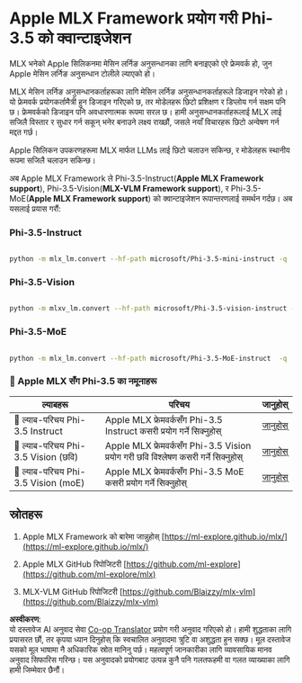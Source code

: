 <!--
CO_OP_TRANSLATOR_METADATA:
{
  "original_hash": "ec5e22bbded16acb7bdb9fa568ab5781",
  "translation_date": "2025-07-16T21:54:12+00:00",
  "source_file": "md/01.Introduction/04/UsingAppleMLXQuantifyingPhi.md",
  "language_code": "ne"
}
-->
# **Apple MLX Framework प्रयोग गरी Phi-3.5 को क्वान्टाइजेशन**

MLX भनेको Apple सिलिकनमा मेसिन लर्निङ अनुसन्धानका लागि बनाइएको एरे फ्रेमवर्क हो, जुन Apple मेसिन लर्निङ अनुसन्धान टोलीले ल्याएको हो।

MLX मेसिन लर्निङ अनुसन्धानकर्ताहरूका लागि मेसिन लर्निङ अनुसन्धानकर्ताहरूले डिजाइन गरेको हो। यो फ्रेमवर्क प्रयोगकर्तामैत्री हुन डिजाइन गरिएको छ, तर मोडेलहरू छिटो प्रशिक्षण र डिप्लोय गर्न सक्षम पनि छ। फ्रेमवर्कको डिजाइन पनि अवधारणात्मक रूपमा सरल छ। हामी अनुसन्धानकर्ताहरूलाई MLX लाई सजिलै विस्तार र सुधार गर्न सकून् भनेर बनाउने लक्ष्य राख्छौं, जसले नयाँ विचारहरू छिटो अन्वेषण गर्न मद्दत गर्छ।

Apple सिलिकन उपकरणहरूमा MLX मार्फत LLMs लाई छिटो चलाउन सकिन्छ, र मोडेलहरू स्थानीय रूपमा सजिलै चलाउन सकिन्छ।

अब Apple MLX Framework ले Phi-3.5-Instruct(**Apple MLX Framework support**), Phi-3.5-Vision(**MLX-VLM Framework support**), र Phi-3.5-MoE(**Apple MLX Framework support**) को क्वान्टाइजेशन रूपान्तरणलाई समर्थन गर्दछ। अब यसलाई प्रयास गरौं:

### **Phi-3.5-Instruct**

```bash

python -m mlx_lm.convert --hf-path microsoft/Phi-3.5-mini-instruct -q

```

### **Phi-3.5-Vision**

```bash

python -m mlxv_lm.convert --hf-path microsoft/Phi-3.5-vision-instruct -q

```

### **Phi-3.5-MoE**

```bash

python -m mlx_lm.convert --hf-path microsoft/Phi-3.5-MoE-instruct  -q

```

### **🤖 Apple MLX सँग Phi-3.5 का नमूनाहरू**

| ल्याबहरू    | परिचय | जानुहोस् |
| -------- | ------- |  ------- |
| 🚀 ल्याब-परिचय Phi-3.5 Instruct  | Apple MLX फ्रेमवर्कसँग Phi-3.5 Instruct कसरी प्रयोग गर्ने सिक्नुहोस्   |  [जानुहोस्](../../../../../code/09.UpdateSamples/Aug/mlx-phi35-instruct.ipynb)    |
| 🚀 ल्याब-परिचय Phi-3.5 Vision (छवि) | Apple MLX फ्रेमवर्कसँग Phi-3.5 Vision प्रयोग गरी छवि विश्लेषण कसरी गर्ने सिक्नुहोस्     |  [जानुहोस्](../../../../../code/09.UpdateSamples/Aug/mlx-phi35-vision.ipynb)    |
| 🚀 ल्याब-परिचय Phi-3.5 Vision (moE)   | Apple MLX फ्रेमवर्कसँग Phi-3.5 MoE कसरी प्रयोग गर्ने सिक्नुहोस्  |  [जानुहोस्](../../../../../code/09.UpdateSamples/Aug/mlx-phi35-moe.ipynb)    |

## **स्रोतहरू**

1. Apple MLX Framework को बारेमा जान्नुहोस् [https://ml-explore.github.io/mlx/](https://ml-explore.github.io/mlx/)

2. Apple MLX GitHub रिपोजिटरी [https://github.com/ml-explore](https://github.com/ml-explore/mlx)

3. MLX-VLM GitHub रिपोजिटरी [https://github.com/Blaizzy/mlx-vlm](https://github.com/Blaizzy/mlx-vlm)

**अस्वीकरण**:  
यो दस्तावेज AI अनुवाद सेवा [Co-op Translator](https://github.com/Azure/co-op-translator) प्रयोग गरी अनुवाद गरिएको हो। हामी शुद्धताका लागि प्रयासरत छौं, तर कृपया ध्यान दिनुहोस् कि स्वचालित अनुवादमा त्रुटि वा अशुद्धता हुन सक्छ। मूल दस्तावेज यसको मूल भाषामा नै अधिकारिक स्रोत मानिनु पर्छ। महत्वपूर्ण जानकारीका लागि व्यावसायिक मानव अनुवाद सिफारिस गरिन्छ। यस अनुवादको प्रयोगबाट उत्पन्न कुनै पनि गलतफहमी वा गलत व्याख्याका लागि हामी जिम्मेवार छैनौं।